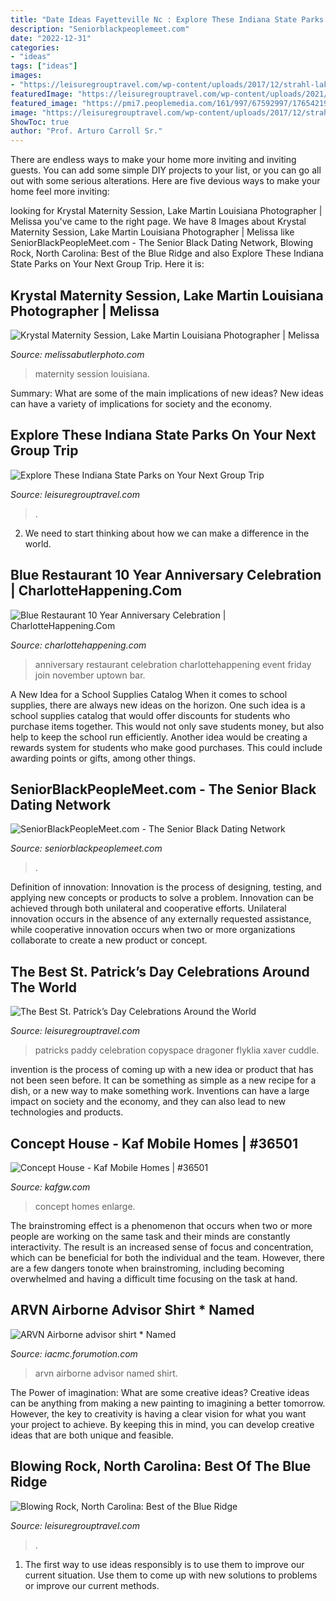 ```yaml
---
title: "Date Ideas Fayetteville Nc : Explore These Indiana State Parks On Your Next Group Trip"
description: "Seniorblackpeoplemeet.com"
date: "2022-12-31"
categories:
- "ideas"
tags: ["ideas"]
images:
- "https://leisuregrouptravel.com/wp-content/uploads/2017/12/strahl-lake_brown-county-sp-maxwell.l002edit_1205x800-1205x640.jpg"
featuredImage: "https://leisuregrouptravel.com/wp-content/uploads/2021/02/The-Blowing-Rock-004.jpg"
featured_image: "https://pmi7.peoplemedia.com/161/997/67592997/17654219q.jpg"
image: "https://leisuregrouptravel.com/wp-content/uploads/2017/12/strahl-lake_brown-county-sp-maxwell.l002edit_1205x800-1205x640.jpg"
ShowToc: true
author: "Prof. Arturo Carroll Sr."
---
```



There are endless ways to make your home more inviting and inviting guests. You can add some simple DIY projects to your list, or you can go all out with some serious alterations. Here are five devious ways to make your home feel more inviting: 

	

		
looking for Krystal Maternity Session, Lake Martin Louisiana Photographer | Melissa you've came to the right page. We have 8 Images about Krystal Maternity Session, Lake Martin Louisiana Photographer | Melissa like SeniorBlackPeopleMeet.com - The Senior Black Dating Network, Blowing Rock, North Carolina: Best of the Blue Ridge and also Explore These Indiana State Parks on Your Next Group Trip. Here it is:
		
    
## Krystal Maternity Session, Lake Martin Louisiana Photographer | Melissa

<img loading=lazy src="http://melissabutlerphoto.com/wp-content/uploads/2018/08/maternity-session-take-1-190.jpg" onerror="this.onerror=null;this.src='https://tse2.mm.bing.net/th?id=OIP.7lceU4l-TELYhtCf8ymUhQHaLG&amp;pid=15.1';" alt="Krystal Maternity Session, Lake Martin Louisiana Photographer | Melissa">

_Source: melissabutlerphoto.com_

>maternity session louisiana. 

	

Summary: What are some of the main implications of new ideas?
New ideas can have a variety of implications for society and the economy.

    
## Explore These Indiana State Parks On Your Next Group Trip

<img loading=lazy src="https://leisuregrouptravel.com/wp-content/uploads/2017/12/strahl-lake_brown-county-sp-maxwell.l002edit_1205x800-1205x640.jpg" onerror="this.onerror=null;this.src='https://tse1.mm.bing.net/th?id=OIP.a_xHE8M-JPEL-FxuBu5hQwHaD7&amp;pid=15.1';" alt="Explore These Indiana State Parks on Your Next Group Trip">

_Source: leisuregrouptravel.com_

>. 

	

2. We need to start thinking about how we can make a difference in the world.

    
## Blue Restaurant 10 Year Anniversary Celebration | CharlotteHappening.Com

<img loading=lazy src="http://www.charlottehappening.com/wp-content/uploads/2013/11/Blue-Restaurant-10-Year-Anniversary-Celebration.jpg" onerror="this.onerror=null;this.src='https://tse2.mm.bing.net/th?id=OIP.cmyxmFGSQBQ0l1qEarHhYAHaLH&amp;pid=15.1';" alt="Blue Restaurant 10 Year Anniversary Celebration | CharlotteHappening.Com">

_Source: charlottehappening.com_

>anniversary restaurant celebration charlottehappening event friday join november uptown bar. 

	

A New Idea for a School Supplies Catalog
When it comes to school supplies, there are always new ideas on the horizon. One such idea is a school supplies catalog that would offer discounts for students who purchase items together. This would not only save students money, but also help to keep the school run efficiently. Another idea would be creating a rewards system for students who make good purchases. This could include awarding points or gifts, among other things.

    
## SeniorBlackPeopleMeet.com - The Senior Black Dating Network

<img loading=lazy src="https://pmi7.peoplemedia.com/161/997/67592997/17654219q.jpg" onerror="this.onerror=null;this.src='https://tse3.mm.bing.net/th?id=OIP.baK02QuXl8L0jZ_KdiRbFQHaHa&amp;pid=15.1';" alt="SeniorBlackPeopleMeet.com - The Senior Black Dating Network">

_Source: seniorblackpeoplemeet.com_

>. 

	

Definition of innovation:
Innovation is the process of designing, testing, and applying new concepts or products to solve a problem. Innovation can be achieved through both unilateral and cooperative efforts. Unilateral innovation occurs in the absence of any externally requested assistance, while cooperative innovation occurs when two or more organizations collaborate to create a new product or concept.

    
## The Best St. Patrick’s Day Celebrations Around The World

<img loading=lazy src="https://leisuregrouptravel.com/wp-content/uploads/2020/02/amolsspecialtyinc-seotool-25981-thebeststpatricks-image1.jpg" onerror="this.onerror=null;this.src='https://tse3.mm.bing.net/th?id=OIP.1tFpliFvYrh3q_P9hxUU_QHaEo&amp;pid=15.1';" alt="The Best St. Patrick’s Day Celebrations Around the World">

_Source: leisuregrouptravel.com_

>patricks paddy celebration copyspace dragoner flyklia xaver cuddle. 

	

invention is the process of coming up with a new idea or product that has not been seen before. It can be something as simple as a new recipe for a dish, or a new way to make something work. Inventions can have a large impact on society and the economy, and they can also lead to new technologies and products.

    
## Concept House - Kaf Mobile Homes | #36501

<img loading=lazy src="https://cdn.kafgw.com/wp-content/uploads/concept-house_251591.jpg" onerror="this.onerror=null;this.src='https://tse1.mm.bing.net/th?id=OIP.dvewx9F-TO0nt8qwWDZPuwHaEc&amp;pid=15.1';" alt="Concept House - Kaf Mobile Homes | #36501">

_Source: kafgw.com_

>concept homes enlarge. 

	

The brainstroming effect is a phenomenon that occurs when two or more people are working on the same task and their minds are constantly interactivity. The result is an increased sense of focus and concentration, which can be beneficial for both the individual and the team. However, there are a few dangers tonote when brainstroming, including becoming overwhelmed and having a difficult time focusing on the task at hand.

    
## ARVN Airborne Advisor Shirt * Named

<img loading=lazy src="https://i.servimg.com/u/f39/16/28/46/31/20140665.jpg" onerror="this.onerror=null;this.src='https://tse2.mm.bing.net/th?id=OIP.oQJtRzmqRvcAYn7f9W5LKAHaNK&amp;pid=15.1';" alt="ARVN Airborne advisor shirt * Named">

_Source: iacmc.forumotion.com_

>arvn airborne advisor named shirt. 

	

The Power of imagination: What are some creative ideas?
Creative ideas can be anything from making a new painting to imagining a better tomorrow. However, the key to creativity is having a clear vision for what you want your project to achieve. By keeping this in mind, you can develop creative ideas that are both unique and feasible.

    
## Blowing Rock, North Carolina: Best Of The Blue Ridge

<img loading=lazy src="https://leisuregrouptravel.com/wp-content/uploads/2021/02/The-Blowing-Rock-004.jpg" onerror="this.onerror=null;this.src='https://tse2.mm.bing.net/th?id=OIP.9WF7bhH6xwZavkku0uqurgHaEK&amp;pid=15.1';" alt="Blowing Rock, North Carolina: Best of the Blue Ridge">

_Source: leisuregrouptravel.com_

>. 

	

1. The first way to use ideas responsibly is to use them to improve our current situation. Use them to come up with new solutions to problems or improve our current methods. 

